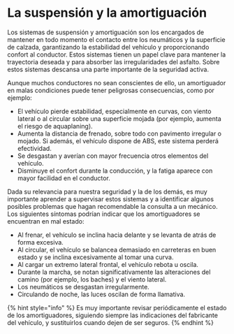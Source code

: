 # La suspensión y la amortiguación

Los sistemas de suspensión y amortiguación son los encargados de mantener en todo momento el contacto entre los neumáticos y la superficie de calzada, garantizando la estabilidad del vehículo y proporcionando confort al conductor. Estos sistemas tienen un papel clave para mantener la trayectoria deseada y para absorber las irregularidades del asfalto. Sobre estos sistemas descansa una parte importante de la seguridad activa.

Aunque muchos conductores no sean conscientes de ello, un amortiguador en malas condiciones puede tener peligrosas consecuencias, como por ejemplo:

* El vehículo pierde estabilidad, especialmente en curvas, con viento lateral o al circular sobre una superficie mojada \(por ejemplo, aumenta el riesgo de aquaplaning\).
* Aumenta la distancia de frenado, sobre todo con pavimento irregular o mojado. Si además, el vehículo dispone de ABS, este sistema perderá efectividad.
* Se desgastan y averían con mayor frecuencia otros elementos del vehículo.
* Disminuye el confort durante la conducción, y la fatiga aparece con mayor facilidad en el conductor.

Dada su relevancia para nuestra seguridad y la de los demás, es muy importante aprender a supervisar estos sistemas y a identificar algunos posibles problemas que hagan recomendable la consulta a un mecánico. Los siguientes síntomas podrían indicar que los amortiguadores se encuentran en mal estado:

* Al frenar, el vehículo se inclina hacia delante y se levanta de atrás de forma excesiva.
* Al circular, el vehículo se balancea demasiado en carreteras en buen estado y se inclina excesivamente al tomar una curva.
* Al cargar un extremo lateral frontal, el vehículo rebota u oscila.
* Durante la marcha, se notan significativamente las alteraciones del camino \(por ejemplo, los baches\) y el viento lateral.
* Los neumáticos se desgastan irregularmente.
* Circulando de noche, las luces oscilan de forma llamativa.

{% hint style="info" %}
Es muy importante revisar periódicamente el estado de los amortiguadores, siguiendo siempre las indicaciones del fabricante del vehículo, y sustituirlos cuando dejen de ser seguros.
{% endhint %}

